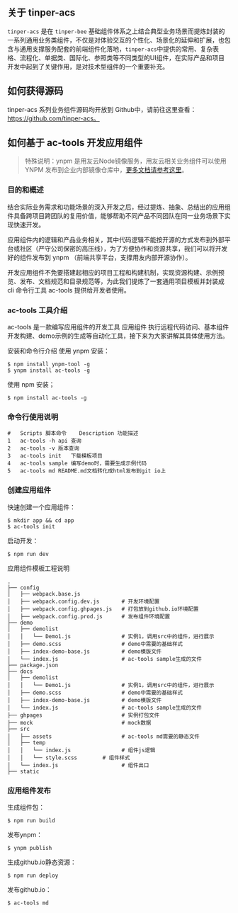 ## 关于 tinper-acs

`tinper-acs` 是在 `tinper-bee` 基础组件体系之上结合典型业务场景而提炼封装的一系列通用业务类组件，不仅是对体验交互的个性化、场景化的延伸和扩展，也包含与通用支撑服务配套的前端组件化落地，`tinper-acs`中提供的常用、复杂表格、流程化、单据类、国际化、参照类等不同类型的UI组件，在实际产品和项目开发中起到了关键作用，是对技术型组件的一个重要补充。

## 如何获得源码

tinper-acs 系列业务组件源码均开放到 Github中，请前往这里查看：https://github.com/tinper-acs。

## 如何基于 ac-tools 开发应用组件

> 特殊说明：ynpm 是用友云Node镜像服务，用友云相关业务组件可以使用 YNPM 发布到企业内部镜像仓库中，[更多文档请参考这里](https://package.yonyoucloud.com/#/guide?link=start)。

### 目的和概述

结合实际业务需求和功能场景的深入开发之后，经过提炼、抽象、总结出的应用组件具备跨项目跨团队的复用价值，能够帮助不同产品不同团队在同一业务场景下实现快速开发。

应用组件内的逻辑和产品业务相关，其中代码逻辑不能按开源的方式发布到外部平台或社区（严守公司保密的高压线），为了方便协作和资源共享，我们可以将开发好的组件发布到 ynpm （前端共享平台，支撑用友内部开源协作）。

开发应用组件不免要搭建起相应的项目工程和构建机制，实现资源构建、示例预览、发布、文档规范和目录规范等，为此我们提炼了一套通用项目模板并封装成 cli 命令行工具 ac-tools 提供给开发者使用。

### ac-tools 工具介绍
ac-tools 是一款编写应用组件的开发工具 应用组件 执行远程代码访问、基本组件开发构建、demo示例的生成等自动化工具，接下来为大家讲解其具体使用方法。

安装和命令行介绍
使用 ynpm 安装：
```
$ npm install ynpm-tool -g
$ ynpm install ac-tools -g 
```
使用 npm 安装；
```
$ npm install ac-tools -g
```
### 命令行使用说明

```
#	Scripts 脚本命令	Description 功能描述
1	ac-tools -h	api 查询
2	ac-tools -v	版本查询
3	ac-tools init	下载模板项目
4	ac-tools sample	编写demo时，需要生成示例代码
5	ac-tools md	README.md文档转化成html发布到git io上
```

### 创建应用组件
快速创建一个应用组件：
```
$ mkdir app && cd app
$ ac-tools init
```
启动开发：
```
$ npm run dev
```
应用组件模板工程说明
```
.
├── config
│   ├── webpack.base.js
│   ├── webpack.config.dev.js       # 开发环境配置
│   ├── webpack.config.ghpages.js   # 打包放到github.io环境配置
│   ├── webpack.config.prod.js      # 发布组件环境配置
├── demo
│   ├── demolist
│   │   └── Demo1.js                # 实例1，调用src中的组件，进行展示
│   ├── demo.scss                   # demo中需要的基础样式
│   ├── index-demo-base.js          # demo模版文件
│   └── index.js                    # ac-tools sample生成的文件
├── package.json
├── docs
│   ├── demolist
│   │   └── Demo1.js                # 实例1，调用src中的组件，进行展示
│   ├── demo.scss                   # demo中需要的基础样式
│   ├── index-demo-base.js          # demo模版文件
│   └── index.js                    # ac-tools sample生成的文件
├── ghpages                         # 实例打包文件
├── mock                            # mock数据 
├── src
│   ├── assets                      # ac-tools md需要的静态文件
│   ├── temp                        
│   │   └── index.js                # 组件js逻辑 
│   │   └── style.scss        # 组件样式
│   └── index.js                    # 组件出口
├── static                          
```

### 应用组件发布
生成组件包：
```
$ npm run build
```
发布ynpm：
```
$ ynpm publish
```
生成github.io静态资源：
```
$ npm run deploy
```
发布github.io：
```
$ ac-tools md
```